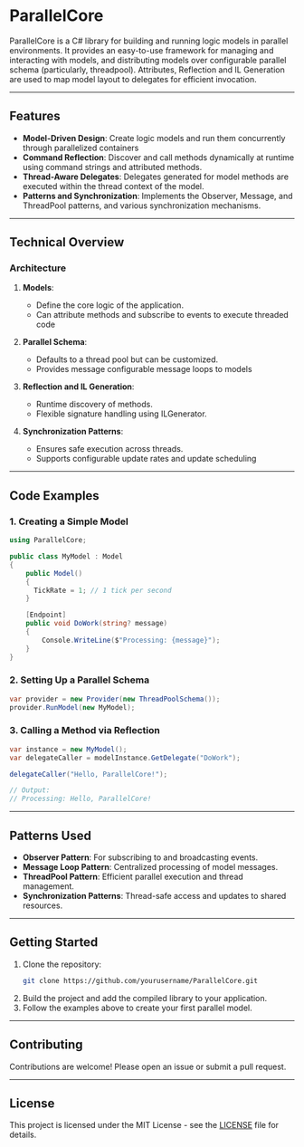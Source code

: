 # ParallelCore

ParallelCore is a C# library for building and running logic models in parallel environments. It provides an easy-to-use framework for managing and interacting with models, and distributing models over configurable parallel schema (particularly, threadpool). Attributes, Reflection and IL Generation are used to map model layout to delegates for efficient invocation.

---

## Features

- **Model-Driven Design**: Create logic models and run them concurrently through parallelized containers
- **Command Reflection**: Discover and call methods dynamically at runtime using command strings and attributed methods.
- **Thread-Aware Delegates**: Delegates generated for model methods are executed within the thread context of the model.
- **Patterns and Synchronization**: Implements the Observer, Message, and ThreadPool patterns, and various synchronization mechanisms.

---

## Technical Overview

### Architecture
1. **Models**:
   - Define the core logic of the application.
   - Can attribute methods and subscribe to events to execute threaded code

2. **Parallel Schema**:
   - Defaults to a thread pool but can be customized.
   - Provides message configurable message loops to models

3. **Reflection and IL Generation**:
   - Runtime discovery of methods.
   - Flexible signature handling using ILGenerator.

4. **Synchronization Patterns**:
   - Ensures safe execution across threads.
   - Supports configurable update rates and update scheduling

---

## Code Examples

### 1. Creating a Simple Model
```csharp
using ParallelCore;

public class MyModel : Model
{
    public Model()
    {
      TickRate = 1; // 1 tick per second
    }

    [Endpoint]
    public void DoWork(string? message)
    {
        Console.WriteLine($"Processing: {message}");
    }
}
```

### 2. Setting Up a Parallel Schema
```csharp
var provider = new Provider(new ThreadPoolSchema());
provider.RunModel(new MyModel);
```

### 3. Calling a Method via Reflection
```csharp
var instance = new MyModel();
var delegateCaller = modelInstance.GetDelegate("DoWork");

delegateCaller("Hello, ParallelCore!");

// Output:
// Processing: Hello, ParallelCore!
```

---

## Patterns Used

- **Observer Pattern**: For subscribing to and broadcasting events.
- **Message Loop Pattern**: Centralized processing of model messages.
- **ThreadPool Pattern**: Efficient parallel execution and thread management.
- **Synchronization Patterns**: Thread-safe access and updates to shared resources.

---

## Getting Started

1. Clone the repository:
   ```bash
   git clone https://github.com/yourusername/ParallelCore.git
   ```
2. Build the project and add the compiled library to your application.
3. Follow the examples above to create your first parallel model.

---

## Contributing
Contributions are welcome! Please open an issue or submit a pull request.

---

## License
This project is licensed under the MIT License - see the [LICENSE](LICENSE) file for details.


